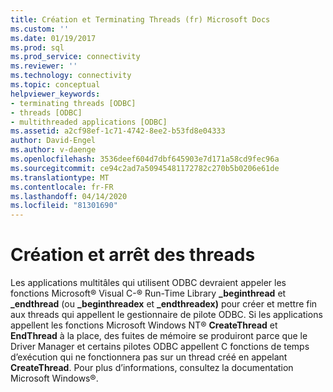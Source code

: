 ```yaml
---
title: Création et Terminating Threads (fr) Microsoft Docs
ms.custom: ''
ms.date: 01/19/2017
ms.prod: sql
ms.prod_service: connectivity
ms.reviewer: ''
ms.technology: connectivity
ms.topic: conceptual
helpviewer_keywords:
- terminating threads [ODBC]
- threads [ODBC]
- multithreaded applications [ODBC]
ms.assetid: a2cf98ef-1c71-4742-8ee2-b53fd8e04333
author: David-Engel
ms.author: v-daenge
ms.openlocfilehash: 3536deef604d7dbf645903e7d171a58cd9fec96a
ms.sourcegitcommit: ce94c2ad7a50945481172782c270b5b0206e61de
ms.translationtype: MT
ms.contentlocale: fr-FR
ms.lasthandoff: 04/14/2020
ms.locfileid: "81301690"
---
```

# <a name="creating-and-terminating-threads"></a>Création et arrêt des threads
Les applications multitâles qui utilisent ODBC devraient appeler les fonctions Microsoft® Visual C-® Run-Time Library **_beginthread** et **_endthread** (ou **_beginthreadex** et **_endthreadex)** pour créer et mettre fin aux threads qui appellent le gestionnaire de pilote ODBC. Si les applications appellent les fonctions Microsoft Windows NT® **CreateThread** et **EndThread** à la place, des fuites de mémoire se produiront parce que le Driver Manager et certains pilotes ODBC appellent C fonctions de temps d’exécution qui ne fonctionnera pas sur un thread créé en appelant **CreateThread**. Pour plus d’informations, consultez la documentation Microsoft Windows®.

